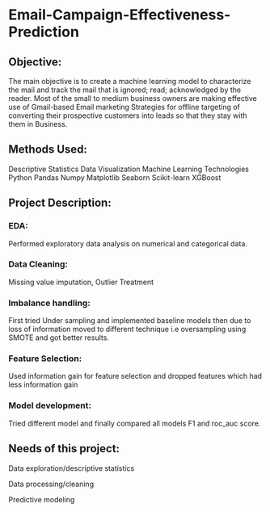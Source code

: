 # Email-Campaign-Effectiveness-Prediction
## Objective:
The main objective is to create a machine learning model to characterize the mail and track the mail that is ignored; read; acknowledged by the reader. Most of the small to medium business owners are making effective use of Gmail-based Email marketing Strategies for offline targeting of converting their prospective customers into leads so that they stay with them in Business.

## Methods Used:
Descriptive Statistics Data Visualization Machine Learning Technologies Python Pandas Numpy Matplotlib Seaborn Scikit-learn XGBoost

## Project Description:
### EDA:
Performed exploratory data analysis on numerical and categorical data.

### Data Cleaning:
Missing value imputation, Outlier Treatment

### Imbalance handling:
First tried Under sampling and implemented baseline models then due to loss of information moved to different technique i.e oversampling using SMOTE and got better results.

### Feature Selection:
Used information gain for feature selection and dropped features which had less information gain

### Model development:
Tried different model and finally compared all models F1 and roc_auc score.

## Needs of this project:
  Data exploration/descriptive statistics

  Data processing/cleaning

  Predictive modeling
